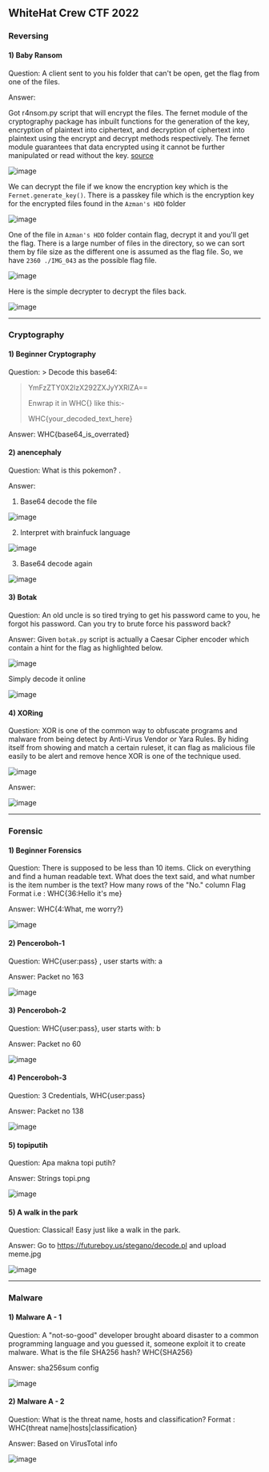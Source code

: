 ## WhiteHat Crew CTF 2022

### Reversing
#### 1) Baby Ransom

Question: A client sent to you his folder that can't be open, get the flag from one of the files.

Answer:

Got r4nsom.py script that will encrypt the files. The fernet module of the cryptography package has inbuilt functions for the generation of the key, encryption of plaintext into ciphertext, and decryption of ciphertext into plaintext using the encrypt and decrypt methods respectively. The fernet module guarantees that data encrypted using it cannot be further manipulated or read without the key. [source](https://www.geeksforgeeks.org/fernet-symmetric-encryption-using-cryptography-module-in-python/)

![image](https://user-images.githubusercontent.com/84785099/147880978-0169a67a-de80-4098-973e-353b8bf2df8d.png)

We can decrypt the file if we know the encryption key which is the `Fernet.generate_key()`. There is a passkey file which is the encryption key for the encrypted files found in the `Azman's HDD` folder

![image](https://user-images.githubusercontent.com/84785099/147879642-e9b802c8-cb22-4745-a8c7-e916f2c85cd8.png)

One of the file in `Azman's HDD` folder contain flag, decrypt it and you'll get the flag. There is a large number of files in the directory, so we can sort them by file size as the different one is assumed as the flag file. So, we have `2360 ./IMG_043` as the possible flag file.

![image](https://user-images.githubusercontent.com/84785099/147879872-2c903c3f-6491-44b0-b9f7-4762d7dedbf3.png)

Here is the simple decrypter to decrypt the files back.

![image](https://user-images.githubusercontent.com/84785099/147879743-45826649-3900-45a6-942e-ddd63402e3ce.png)

---

### Cryptography
#### 1) Beginner Cryptography

Question: > Decode this base64:
> 
> YmFzZTY0X2lzX292ZXJyYXRlZA==
> 
> Enwrap it in WHC{} like this:-
> 
> WHC{your_decoded_text_here}

Answer: WHC{base64_is_overrated}

#### 2) anencephaly

Question: What is this pokemon? .

Answer: 

1. Base64 decode the file

![image](https://user-images.githubusercontent.com/84785099/147880337-7147c9af-8cde-4bbe-a1d4-9d42a8cd5b62.png)

2. Interpret with brainfuck language

![image](https://user-images.githubusercontent.com/84785099/147880366-6699d1fd-612a-49ac-96d9-5efd1146e1f1.png)

3. Base64 decode again

 ![image](https://user-images.githubusercontent.com/84785099/147880408-8ff093cc-5c49-4dfa-88a4-486b1da91eb2.png)

#### 3) Botak

Question: An old uncle is so tired trying to get his password came to you, he forgot his password. Can you try to brute force his password back?

Answer: Given `botak.py` script is actually a Caesar Cipher encoder which contain a hint for the flag as highlighted below.

![image](https://user-images.githubusercontent.com/84785099/147880594-9d1d8345-bfaf-4d2d-8755-4e39f23e7c81.png)

Simply decode it online

![image](https://user-images.githubusercontent.com/84785099/147880711-197cae45-2af4-4f9f-b124-f1de5959d20b.png)

#### 4)  XORing

Question: XOR is one of the common way to obfuscate programs and malware from being detect by Anti-Virus Vendor or Yara Rules. By hiding itself from showing and match a certain ruleset, it can flag as malicious file easily to be alert and remove hence XOR is one of the technique used.

![image](https://user-images.githubusercontent.com/84785099/147880859-50a74ada-106c-4818-a622-08d63bb8ee2c.png)

Answer:

![image](https://user-images.githubusercontent.com/84785099/147880932-32ea1b65-bdb9-427a-8695-9f7d36097795.png)

---

### Forensic
#### 1) Beginner Forensics

Question: There is supposed to be less than 10 items. Click on everything and find a human readable text.
What does the text said, and what number is the item number is the text? How many rows of the "No." column
Flag Format i.e : WHC{36:Hello it's me}

Answer: WHC{4:What, me worry?}

![image](https://user-images.githubusercontent.com/84785099/147881143-4ee32d3d-d62f-4e00-8d27-e19dba6e444d.png)

#### 2) Penceroboh-1

Question: WHC{user:pass} , user starts with: a

Answer: Packet no 163

![image](https://user-images.githubusercontent.com/84785099/147881226-ee864379-2897-4c46-b944-e7f733f81394.png)

#### 3) Penceroboh-2

Question: WHC{user:pass}, user starts with: b

Answer: Packet no 60

![image](https://user-images.githubusercontent.com/84785099/147881280-d838d9de-fe77-4246-a245-4f85058bd37b.png)

#### 4) Penceroboh-3

Question: 3 Credentials, WHC{user:pass}

Answer: Packet no 138

![image](https://user-images.githubusercontent.com/84785099/147881325-765bb18c-fd2f-4a4f-8fb7-dd23e70920f2.png)

#### 5) topiputih

Question: Apa makna topi putih?

Answer: Strings topi.png

![image](https://user-images.githubusercontent.com/84785099/147881379-0fcd089f-eccb-4744-ad68-2ad4ec05e567.png)

#### 5) A walk in the park

Question: Classical! Easy just like a walk in the park.

Answer: Go to https://futureboy.us/stegano/decode.pl and upload meme.jpg

![image](https://user-images.githubusercontent.com/84785099/147881477-c2d441d4-3b03-40aa-b090-82cc468c6f9f.png)

---

### Malware
#### 1) Malware A - 1 

Question: A "not-so-good" developer brought aboard disaster to a common programming language and you guessed it, someone exploit it to create malware.
What is the file SHA256 hash? WHC{SHA256}

Answer: sha256sum config

![image](https://user-images.githubusercontent.com/84785099/147881581-02623801-d376-423b-8c30-1d1b6b81f232.png)

#### 2) Malware A - 2

Question: What is the threat name, hosts and classification? Format : WHC{threat name|hosts|classification}

Answer: Based on VirusTotal info

![image](https://user-images.githubusercontent.com/84785099/147881761-31e65982-0e3c-4a14-9428-e999217365a6.png)



